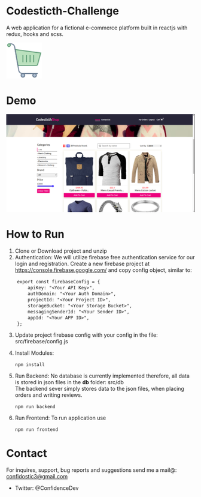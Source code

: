 # Codesticth-Challenge

A web application for a fictional e-commerce platform built in reactjs with redux, hooks and scss.

<img src="https://github.com/ConfidenceDev/Codesticth-Challenge/blob/main/public/logo.png" width="96" alt="icon">

# Demo

<p float="left">
<img src="https://github.com/ConfidenceDev/Codesticth-Challenge/blob/main/src/assets/demo.png" width="800" alt="demo">
</p>

# How to Run

1. Clone or Download project and unzip
2. Authentication: We will utilize firebase free authentication service for our login and registration. Create a new firebase project at <a href="https://console.firebase.google.com/">https://console.firebase.google.com/</a> and copy config object, similar to:

```
    export const firebaseConfig = {
        apiKey: "<Your API Key>",
        authDomain: "<Your Auth Domain>",
        projectId: "<Your Project ID>",
        storageBucket: "<Your Storage Bucket>",
        messagingSenderId: "<Your Sender ID>",
        appId: "<Your APP ID>",
    };
```

3. Update project firebase config with your config in the file: src/firebase/config.js
4. Install Modules:

   ```
   npm install
   ```

5. Run Backend: No database is currently implemented therefore, all data is stored in json files in the <b>db</b> folder: src/db <br />
   The backend sever simply stores data to the json files, when placing orders and writing reviews.

   ```
   npm run backend
   ```

6. Run Frontend: To run application use

   ```
   npm run frontend
   ```

# Contact

For inquires, support, bug reports and suggestions send me a mail@: confidostic3@gmail.com

- Twitter: @ConfidenceDev
